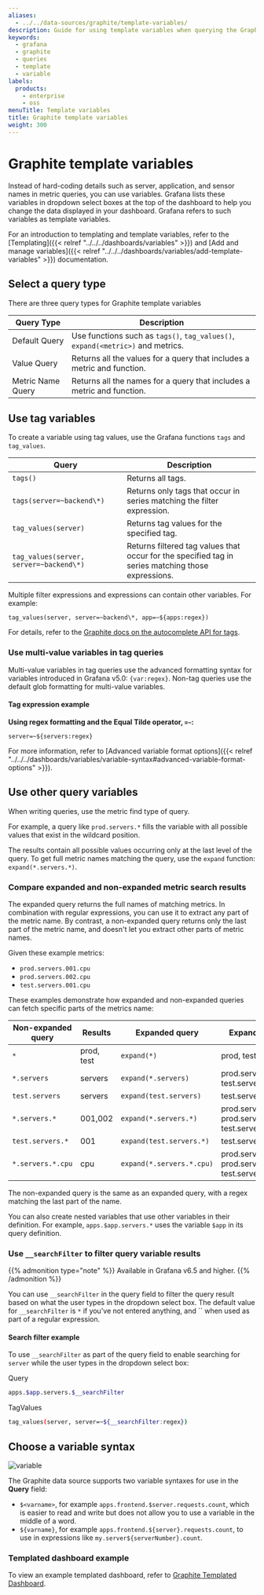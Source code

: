 ```yaml
---
aliases:
  - ../../data-sources/graphite/template-variables/
description: Guide for using template variables when querying the Graphite data source
keywords:
  - grafana
  - graphite
  - queries
  - template
  - variable
labels:
  products:
    - enterprise
    - oss
menuTitle: Template variables
title: Graphite template variables
weight: 300
---
```


# Graphite template variables

Instead of hard-coding details such as server, application, and sensor names in metric queries, you can use variables.
Grafana lists these variables in dropdown select boxes at the top of the dashboard to help you change the data displayed in your dashboard.
Grafana refers to such variables as template variables.

For an introduction to templating and template variables, refer to the [Templating]({{< relref "../../../dashboards/variables" >}}) and [Add and manage variables]({{< relref "../../../dashboards/variables/add-template-variables" >}}) documentation.

## Select a query type

There are three query types for Graphite template variables

| Query Type        | Description                                                                     |
| ----------------- | ------------------------------------------------------------------------------- |
| Default Query     | Use functions such as `tags()`, `tag_values()`, `expand(<metric>)` and metrics. |
| Value Query       | Returns all the values for a query that includes a metric and function.         |
| Metric Name Query | Returns all the names for a query that includes a metric and function.          |

## Use tag variables

To create a variable using tag values, use the Grafana functions `tags` and `tag_values`.

| Query                                   | Description                                                                                        |
| --------------------------------------- | -------------------------------------------------------------------------------------------------- |
| `tags()`                                | Returns all tags.                                                                                  |
| `tags(server=~backend\*)`               | Returns only tags that occur in series matching the filter expression.                             |
| `tag_values(server)`                    | Returns tag values for the specified tag.                                                          |
| `tag_values(server, server=~backend\*)` | Returns filtered tag values that occur for the specified tag in series matching those expressions. |

Multiple filter expressions and expressions can contain other variables. For example:

```
tag_values(server, server=~backend\*, app=~${apps:regex})
```

For details, refer to the [Graphite docs on the autocomplete API for tags](http://graphite.readthedocs.io/en/latest/tags.html#auto-complete-support).

### Use multi-value variables in tag queries

Multi-value variables in tag queries use the advanced formatting syntax for variables introduced in Grafana v5.0: `{var:regex}`.
Non-tag queries use the default glob formatting for multi-value variables.

#### Tag expression example

**Using regex formatting and the Equal Tilde operator, `=~`:**

```text
server=~${servers:regex}
```

For more information, refer to [Advanced variable format options]({{< relref "../../../dashboards/variables/variable-syntax#advanced-variable-format-options" >}}).

## Use other query variables

When writing queries, use the metric find type of query.

For example, a query like `prod.servers.*` fills the variable with all possible values that exist in the wildcard position.

The results contain all possible values occurring only at the last level of the query.
To get full metric names matching the query, use the `expand` function: `expand(*.servers.*)`.

### Compare expanded and non-expanded metric search results

The expanded query returns the full names of matching metrics.
In combination with regular expressions, you can use it to extract any part of the metric name.
By contrast, a non-expanded query returns only the last part of the metric name, and doesn't let you extract other parts of metric names.

Given these example metrics:

- `prod.servers.001.cpu`
- `prod.servers.002.cpu`
- `test.servers.001.cpu`

These examples demonstrate how expanded and non-expanded queries can fetch specific parts of the metrics name:

| Non-expanded query | Results    | Expanded query            | Expanded results                                                 |
| ------------------ | ---------- | ------------------------- | ---------------------------------------------------------------- |
| `*`                | prod, test | `expand(*)`               | prod, test                                                       |
| `*.servers`        | servers    | `expand(*.servers)`       | prod.servers, test.servers                                       |
| `test.servers`     | servers    | `expand(test.servers)`    | test.servers                                                     |
| `*.servers.*`      | 001,002    | `expand(*.servers.*)`     | prod.servers.001, prod.servers.002, test.servers.001             |
| `test.servers.*`   | 001        | `expand(test.servers.*)`  | test.servers.001                                                 |
| `*.servers.*.cpu`  | cpu        | `expand(*.servers.*.cpu)` | prod.servers.001.cpu, prod.servers.002.cpu, test.servers.001.cpu |

The non-expanded query is the same as an expanded query, with a regex matching the last part of the name.

You can also create nested variables that use other variables in their definition.
For example, `apps.$app.servers.*` uses the variable `$app` in its query definition.

### Use `__searchFilter` to filter query variable results

{{% admonition type="note" %}}
Available in Grafana v6.5 and higher.
{{% /admonition %}}

You can use `__searchFilter` in the query field to filter the query result based on what the user types in the dropdown select box.
The default value for `__searchFilter` is `*` if you've not entered anything, and `` when used as part of a regular expression.

#### Search filter example

To use `__searchFilter` as part of the query field to enable searching for `server` while the user types in the dropdown select box:

Query

```bash
apps.$app.servers.$__searchFilter
```

TagValues

```bash
tag_values(server, server=~${__searchFilter:regex})
```

## Choose a variable syntax

![variable](/static/img/docs/v2/templated_variable_parameter.png)

The Graphite data source supports two variable syntaxes for use in the **Query** field:

- `$<varname>`, for example `apps.frontend.$server.requests.count`, which is easier to read and write but does not allow you to use a variable in the middle of a word.
- `${varname}`, for example `apps.frontend.${server}.requests.count`, to use in expressions like `my.server${serverNumber}.count`.

### Templated dashboard example

To view an example templated dashboard, refer to [Graphite Templated Dashboard](https://play.grafana.org/dashboard/db/graphite-templated-nested).
